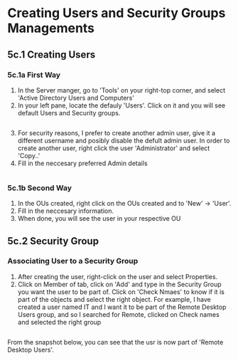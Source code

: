 # Creating Users and Security Groups Managements

## 5c.1 Creating Users
### 5c.1a First Way
1. In the Server manger, go to 'Tools' on your right-top corner, and select 'Active Directory Users and Computers'
2. In your left pane, locate the defauly 'Users'. Click on it and you will see default Users and Security groups.
<p align="center">
  <img src="https://github.com/user-attachments/assets/dc3c34ed-9ed4-47e3-ac27-739c13eb00b0" alt="">
</p>

3. For security reasons, I prefer to create another admin user, give it a different username and posibly disable the defult admin user. In order to create another user, right click the user 'Administrator' and select 'Copy..'
4. Fill in the neccesary preferred Admin details

<p align="center">
  <img src="https://github.com/user-attachments/assets/fda261ec-da66-4908-a783-14ec868c7ea8" alt="">
</p>

### 5c.1b Second Way
1. In the OUs created, right click on the OUs created and to 'New' -> 'User'.
2. Fill in the neccesary information.
3. When done, you will see the user in your respective OU

   
## 5c.2 Security Group
### Associating User to a Security Group
1. After creating the user, right-click on the user and select Properties.
2. Click on Member of tab,  click on 'Add' and type in the Security Group you want the user to be part of. Click on 'Check Nmaes' to know if it is part of the objects
   and select the right object. For example, I have created a user named IT and I want it to be part of the Remote Desktop Users group, and so I searched for Remote, clicked on Check names and selected the right group
<p align="center">
  <img src="https://github.com/user-attachments/assets/f0141566-b572-4e15-ae48-b6c7b358bdec" alt="">
</p>

From the snapshot below, you can see that the usr is now part of 'Remote Desktop Users'.

<p align="center">
  <img src="https://github.com/user-attachments/assets/6c8fc3b0-8063-4a1d-9251-080de474eee1" alt="">
</p>


<p align="center">
  <img src="" alt="">
</p>

<p align="center">
  <img src="" alt="">
</p>


<p align="center">
  <img src="" alt="">
</p>


<p align="center">
  <img src="" alt="">
</p>

<p align="center">
  <img src="" alt="">
</p>

<p align="center">
  <img src="" alt="">
</p>

<p align="center">
  <img src="" alt="">
</p>

<p align="center">
  <img src="" alt="">
</p>

<p align="center">
  <img src="" alt="">
</p>
